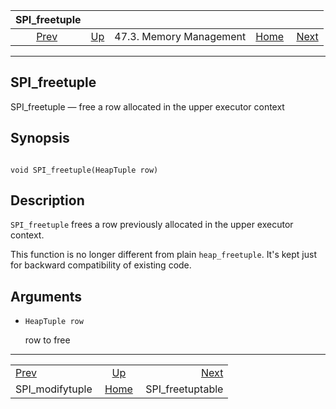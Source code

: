 <!--?xml version="1.0" encoding="UTF-8" standalone="no"?-->

|                    SPI\_freetuple                   |                                                 |                         |                                                       |                                                         |
| :-------------------------------------------------: | :---------------------------------------------- | :---------------------: | ----------------------------------------------------: | ------------------------------------------------------: |
| [Prev](spi-spi-modifytuple.html "SPI_modifytuple")  | [Up](spi-memory.html "47.3. Memory Management") | 47.3. Memory Management | [Home](index.html "PostgreSQL 17devel Documentation") |  [Next](spi-spi-freetupletable.html "SPI_freetuptable") |

***

[]()

## SPI\_freetuple

SPI\_freetuple — free a row allocated in the upper executor context

## Synopsis

```

void SPI_freetuple(HeapTuple row)
```

## Description

`SPI_freetuple` frees a row previously allocated in the upper executor context.

This function is no longer different from plain `heap_freetuple`. It's kept just for backward compatibility of existing code.

## Arguments

*   `HeapTuple row`

    row to free

***

|                                                     |                                                       |                                                         |
| :-------------------------------------------------- | :---------------------------------------------------: | ------------------------------------------------------: |
| [Prev](spi-spi-modifytuple.html "SPI_modifytuple")  |    [Up](spi-memory.html "47.3. Memory Management")    |  [Next](spi-spi-freetupletable.html "SPI_freetuptable") |
| SPI\_modifytuple                                    | [Home](index.html "PostgreSQL 17devel Documentation") |                                       SPI\_freetuptable |
